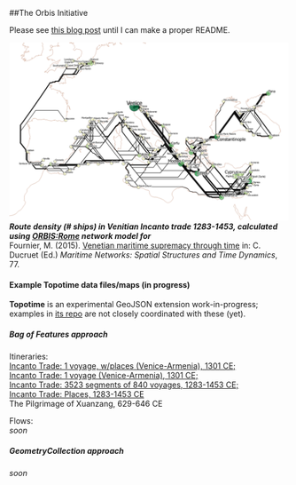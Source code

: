 ##The Orbis Initiative

Please see [this blog post](http://kgeographer.com/the-orbis-initiative-a-pelagios-for-networks/) until I can make a proper README.  


![Incanto Trade](/images/incanto_numships.png)  
**_Route density (# ships) in Venitian Incanto trade 1283-1453, calculated using [ORBIS:Rome](http://orbis.stanford.edu) network model for_**  
Fournier, M. (2015). [Venetian maritime supremacy through time](https://books.google.com/books?hl=en&lr=&id=0u2oCgAAQBAJ&oi=fnd&pg=PA77&dq=fournier+venitian&ots=Pa-WmiExJp&sig=bPSkYFP5XWFc-hCZCIqr7XVlNgk#v=onepage&q&f=false) in: C. Ducruet (Ed.) *_Maritime Networks: Spatial Structures and Time Dynamics_*, 77.

#### Example Topotime data files/maps (in progress)
**Topotime** is an experimental GeoJSON extension work-in-progress; examples in [its repo](https://github.com/kgeographer/topotime) are not closely coordinated with these (yet). 
##### *_Bag of Features approach_*
Itineraries:    
[Incanto Trade: 1 voyage, w/places (Venice-Armenia), 1301 CE;  ](https://github.com/kgeographer/oi/blob/master/data/incanto_1voyage-w-places.geojson)  
[Incanto Trade: 1 voyage (Venice-Armenia), 1301 CE;  ](https://github.com/kgeographer/oi/blob/master/data/incanto_1yoyage-no-places.geojson)  
[Incanto Trade: 3523 segments of 840 voyages, 1283-1453 CE;  ](https://github.com/kgeographer/oi/blob/master/data/incanto_840voyages.geojson)  
[Incanto Trade: Places, 1283-1453 CE](https://github.com/kgeographer/oi/blob/master/data/incanto_places.geojson)  
The Pilgrimage of Xuanzang, 629-646 CE

Flows:  
_soon_

##### *_GeometryCollection approach_*

_soon_
